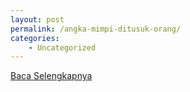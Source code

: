 ```yaml
---
layout: post
permalink: /angka-mimpi-ditusuk-orang/
categories:
    - Uncategorized
---
```


[Baca Selengkapnya](/07)